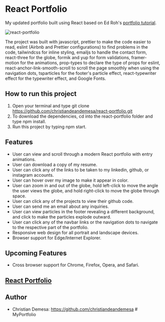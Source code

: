 # React Portfolio
My updated portfolio built using React based on Ed Roh's [portfolio tutorial](https://www.youtube.com/watch?v=JSJ8ftr92Vw).

![react-portfolio](https://user-images.githubusercontent.com/85912934/214972501-ccee7bb8-d194-424e-a17a-acab084d4eab.png)

The project was built with javascript, prettier to make the code easier 
to read, eslint (Airbnb and Prettier configurations) to find problems in the code, tailwindcss for inline styling, emailjs to handle the contact form, react-three for the globe, formik and yup for form validations, framer-motion for the animations, prop-types to declare the type of props for eslint, react-anchor-link-smooth-scroll to scroll the page smoothly when using the navigation dots, tsparticles for the footer's particle effect, react-typewriter effect for the typewriter effect, and Google Fonts.

## How to run this project
1. Open your terminal and type git clone https://github.com/christiandeandemesa/react-portfolio.git
2. To download the dependencies, cd into the react-portfolio folder and type npm install.
3. Run this project by typing npm start.

## Features
- User can view and scroll through a modern React portfolio with entry animations.
- User can download a copy of my resume.
- User can click any of the links to be taken to my linkedin, github, or instagram accounts.
- User can hover over my image to make it appear in color.
- User can zoom in and out of the globe, hold left-click to move the angle the user views the globe, and hold right-click to move the globe through space.
- User can click any of the projects to view their github code.
- User can send me an email about any inquiries.
- User can view particles in the footer revealing a different background, and click to make the particles explode outward.
- User can click any of the navbar links or the navigation dots to navigate to the respective part of the portfolio.
- Responsive web design for all portrait and landscape devices.
- Browser support for Edge/Internet Explorer.

## Upcoming Features
- Cross browser support for Chrome, Firefox, Opera, and Safari.

## [React Portfolio](https://christian-dean-demesa-portfolio.netlify.app/)

## Author
- Christian Demesa: https://github.com/christiandeandemesa
#   M y P o r t f o l i o  
 